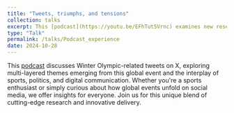 ```yaml
---
title: "Tweets, triumphs, and tensions"
collection: talks
excerpt: This [podcast](https://youtu.be/EFhTut5Vrnc) examines new research published in _Communication & Sport_ that uses natural langugage processing technique (topic modeling) to unpack the social media buzz around the 2022 Beijing Winter Olympics.
type: "Talk"
permalink: /talks/Podcast_experience
date: 2024-10-28
---
```


This [podcast](https://youtu.be/EFhTut5Vrnc) discusses Winter Olympic-related tweets on X, exploring multi-layered themes emerging from this global event and the interplay of sports, politics, and digital communication. Whether you're a sports enthusiast or simply curious about how global events unfold on social media, we offer insights for everyone. Join us for this unique blend of cutting-edge research and innovative delivery.
